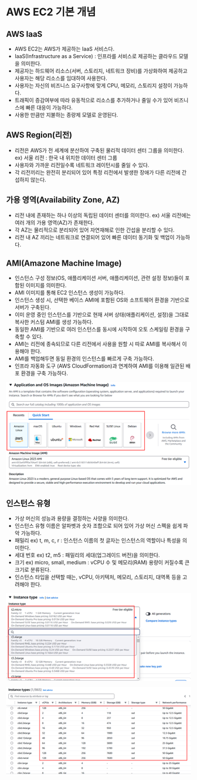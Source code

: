 # AWS EC2 기본 개념

## AWS IaaS

- AWS EC2는 AWS가 제공하는 IaaS 서비스다.
- IaaS(Infrastructure as a Service) : 인프라를 서비스로 제공하는 클라우드 모델을 의미한다.
- 제공자는 하드웨어 리소스(서버, 스토리지, 네트워크 장비)를 가상화하여 제공하고 사용자는 해당 리소스를 임대하여 사용한다.
- 사용자는 자신의 비즈니스 요구사항에 맞게 CPU, 메모리, 스토리지 설정이 가능하다.
- 트래픽이 증감여부에 따라 유동적으로 리소스를 추가하거나 줄일 수가 있어 비즈니스에 빠른 대응이 가능하다.
- 사용한 만큼만 지불하는 종량제 모델로 운영된다.

## AWS Region(리전)

- 리전은 AWS가 전 세계에 분산하여 구축된 물리적 데이터 센터 그룹을 의미한다. ex) 서울 리전 : 한국 내 위치한 데이터 센터 그룹
- 사용자와 가까운 리전일수록 네트워크 레이턴시를 줄일 수 있다.
- 각 리전끼리는 완전히 분리되어 있어 특정 리전에서 발생한 장애가 다른 리전에 간섭하지 않는다.

## 가용 영역(Availability Zone, AZ)

- 리전 내에 존재하는 하나 이상의 독립된 데이터 센터를 의미한다. ex) 서울 리전에는 여러 개의 가용 영역(AZ)가 존재한다.
- 각 AZ는 물리적으로 분리되어 있어 자연재해로 인한 간섭을 분리할 수 있다.
- 리전 내 AZ 끼리는 네트워크로 연결되어 있어 빠른 데이터 동기화 및 백업이 가능하다.

## AMI(Amazone Machine Image)

- 인스턴스 구성 정보(OS, 애플리케이션 서버, 애플리케이션, 관련 설정 정보)들이 포함된 이미지를 의미한다.
- AMI 이미지를 통해 EC2 인스턴스 생성이 가능하다.
- 인스턴스 생성 시, 선택한 베이스 AMI에 포함된 OS와 소프트웨어 환경을 기반으로 서버가 구축된다.
- 이미 운영 중인 인스턴스를 기반으로 현재 서버 상태(애플리케이션, 설정)을 그대로 복사한 커스텀 AMI를 생성 가능하다.
- 동일한 AMI를 기반으로 여러 인스턴스를 동시에 시작하여 오토 스케일링 환경을 구축할 수 있다.
- AMI는 리전에 종속되므로 다른 리전에서 사용을 원할 시 따로 AMI를 복사해서 이용해야 한다.
- AMI를 백업해두면 동일 환경의 인스턴스를 빠르게 구축 가능하다.
- 인프라 자동화 도구 (AWS CloudFormation)과 연계하여 AMI를 이용해 일관된 배포 환경을 구축 가능하다.

![alt text](20250218_034942.png)

## 인스턴스 유형

- 가상 머신의 성능과 용량을 결정하는 사양을 의미한다.
- 인스턴스 유형 이름은 알파벳과 숫자 조합으로 되어 있어 가상 머신 스펙을 쉽게 파악 가능하다.
- 패밀리 ex) t, m, c, r : 인스턴스 이름의 첫 글자는 인스턴스의 역할이나 특성을 의미한다.
- 세대 번호 ex) t2, m5 : 패밀리의 세대(업그레이드 버전)을 의미한다.
- 크기 ex) micro, small, medium : vCPU 수 및 메모리(RAM) 용량이 커질수록 큰 크기로 분류된다.
- 인스턴스 타입을 선택할 때는, vCPU, 아키텍처, 메모리, 스토리지, 대역폭 등을 고려해야 한다.

![alt text](20250218_042006.png)

![alt text](20250218_043018.png)